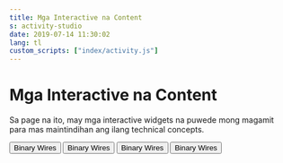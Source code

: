 ```yaml
---
title: Mga Interactive na Content
s: activity-studio
date: 2019-07-14 11:30:02
lang: tl
custom_scripts: ["index/activity.js"]
---
```

<style>
</style>
<h1 class="post__title">Mga Interactive na Content</h1>

<div class="page-content">
   <p>
       Sa page na ito, may mga interactive widgets na puwede mong magamit para mas maintindihan ang ilang technical concepts.
   </p>
   <section class="activity-grid hidden">
       <button class="btn btn--activity" data-url="binary/">Binary Wires</button>
       <button class="btn btn--activity" data-url="binary/">Binary Wires</button>
       <button class="btn btn--activity" data-url="binary/">Binary Wires</button>
       <button class="btn btn--activity" data-url="binary/">Binary Wires</button>
   </section>
   <section class="activity-area">
        <iframe src="" frameborder="0"></iframe>
   </section>
</div>